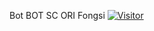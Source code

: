 Bot BOT
SC ORI Fongsi
<a href="https://visitor-badge.glitch.me/badge?page_id=RaaaGH/Bot-BOT"><img title="Visitor" src="https://visitor-badge.glitch.me/badge?page_id=RaaaGH/Bot-BOT"></a>
